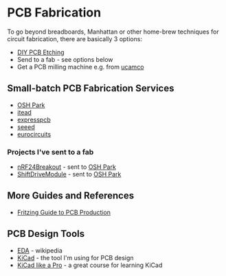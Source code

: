 # PCB Fabrication

To go beyond breadboards, Manhattan or other home-brew techniques for circuit fabrication, there are basically 3 options:

* [DIY PCB Etching](http://fritzing.org/learning/tutorials/pcb-production-tutorials/diy-pcb-etching/)
* Send to a fab - see options below
* Get a PCB milling machine e.g. from [ucamco](https://www.ucamco.com/en/)

## Small-batch PCB Fabrication Services

* [OSH Park](https://oshpark.com/)
* [itead](https://www.itead.cc/)
* [expresspcb](http://www.expresspcb.com/)
* [seeed](http://www.seeedstudio.com/service/)
* [eurocircuits](http://www.eurocircuits.com/)

### Projects I've sent to a fab

* [nRF24Breakout](../Electronics101/nRF24Breakout) - sent to [OSH Park](https://oshpark.com/)
* [ShiftDriveModule](../playground/LED7Segment/ShiftDriveModule) - sent to [OSH Park](https://oshpark.com/)

## More Guides and References
* [Fritzing Guide to PCB Production](http://fritzing.org/learning/tutorials/pcb-production-tutorials/)

## PCB Design Tools

* [EDA](https://en.wikipedia.org/wiki/Electronic_design_automation) - wikipedia
* [KiCad](http://kicad-pcb.org/) - the tool I'm using for PCB design
* [KiCad like a Pro](http://txplore.tv/courses/kicad-pro) - a great course for learning KiCad
